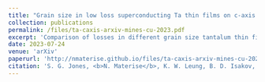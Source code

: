 ```yaml
---
title: "Grain size in low loss superconducting Ta thin films on c-axis sapphire"
collection: publications
permalink: /files/ta-caxis-arxiv-mines-cu-2023.pdf
excerpt: 'Comparison of losses in different grain size tantalum thin films deposited on c-axis sapphire; no statistically significant difference in the loss reported.'
date: 2023-07-24
venue: 'arXiv'
paperurl: 'http://nmaterise.github.io/files/ta-caxis-arxiv-mines-cu-2023.pdf'
citation: 'S. G. Jones, <b>N. Materise</b>, K. W. Leung, B. D. Isakov, X. Chen, J. Zheng, A. Gyenis, B. Jaeck, and C. R. H. McRae &quot;Grain size in low loss superconducting Ta thin films on c-axis sapphire,&quot; 2023, <a href="https://arxiv.org/abs/2307.11667">https://arxiv.org/abs/2307.11667</a>, Manuscript submitted to <i>Journal of Applied Physics</i>'
---
```

